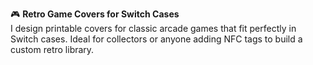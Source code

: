 🎮 **Retro Game Covers for Switch Cases**  
I design printable covers for classic arcade games that fit perfectly in Switch cases. Ideal for collectors or anyone adding NFC tags to build a custom retro library.

